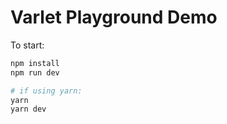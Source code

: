 # Varlet Playground Demo

To start:

```sh
npm install
npm run dev

# if using yarn:
yarn
yarn dev
```
